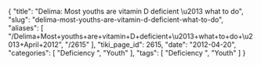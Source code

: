 {
    "title": "Delima: Most youths are vitamin D deficient \u2013 what to do",
    "slug": "delima-most-youths-are-vitamin-d-deficient-what-to-do",
    "aliases": [
        "/Delima+Most+youths+are+vitamin+D+deficient+\u2013+what+to+do+\u2013+April+2012",
        "/2615"
    ],
    "tiki_page_id": 2615,
    "date": "2012-04-20",
    "categories": [
        "Deficiency ",
        "Youth"
    ],
    "tags": [
        "Deficiency ",
        "Youth"
    ]
}